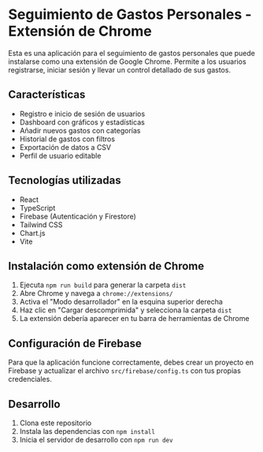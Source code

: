 # Seguimiento de Gastos Personales - Extensión de Chrome

Esta es una aplicación para el seguimiento de gastos personales que puede instalarse como una extensión de Google Chrome. Permite a los usuarios registrarse, iniciar sesión y llevar un control detallado de sus gastos.

## Características

- Registro e inicio de sesión de usuarios
- Dashboard con gráficos y estadísticas
- Añadir nuevos gastos con categorías
- Historial de gastos con filtros
- Exportación de datos a CSV
- Perfil de usuario editable

## Tecnologías utilizadas

- React
- TypeScript
- Firebase (Autenticación y Firestore)
- Tailwind CSS
- Chart.js
- Vite

## Instalación como extensión de Chrome

1. Ejecuta `npm run build` para generar la carpeta `dist`
2. Abre Chrome y navega a `chrome://extensions/`
3. Activa el "Modo desarrollador" en la esquina superior derecha
4. Haz clic en "Cargar descomprimida" y selecciona la carpeta `dist`
5. La extensión debería aparecer en tu barra de herramientas de Chrome

## Configuración de Firebase

Para que la aplicación funcione correctamente, debes crear un proyecto en Firebase y actualizar el archivo `src/firebase/config.ts` con tus propias credenciales.

## Desarrollo

1. Clona este repositorio
2. Instala las dependencias con `npm install`
3. Inicia el servidor de desarrollo con `npm run dev`